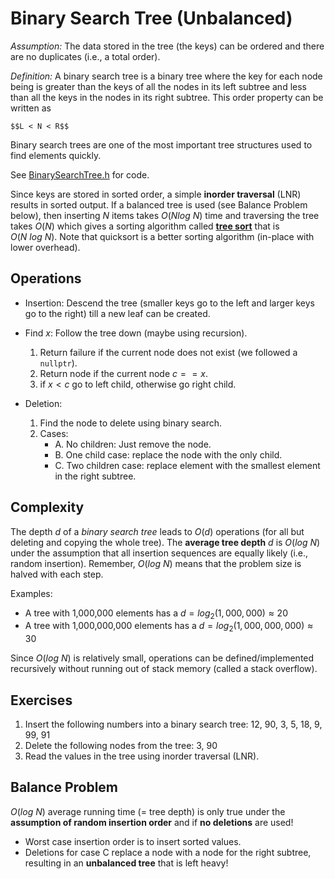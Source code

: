 # Binary Search Tree (Unbalanced)

_Assumption:_ The data stored in the tree (the keys) can be ordered and there are no duplicates (i.e., a total order).

_Definition:_ A binary search tree is a binary tree where the key for each node being is greater than the keys of all the nodes in its left subtree and less than all the keys in the nodes in its right subtree.
    This order property can be written as 
    
    $$L < N < R$$

Binary search trees are one of the most important tree structures used to find elements quickly.


See [BinarySearchTree.h](BinarySearchTree.h) for code.

Since keys are stored in sorted order, a simple **inorder traversal** (LNR) results in sorted output.
If a balanced tree is used (see Balance Problem below), then inserting $N$ items takes $O(N log\ N)$ time and traversing 
the tree takes $O(N)$ which gives a sorting algorithm called [**tree sort**](https://en.wikipedia.org/wiki/Tree_sort) that is $O(N\ log\ N)$. Note that quicksort is a better sorting algorithm (in-place with lower overhead).

## Operations
* Insertion: Descend the tree (smaller keys go to the left and larger keys go to the right) till a new leaf can be created.

* Find $x$: Follow the tree down (maybe using recursion).
    1. Return failure if the current node does not exist (we followed a `nullptr`).
    2. Return node if the current node $c == x$.
    3. if $x < c$ go to left child, otherwise go right child. 

* Deletion: 
    1. Find the node to delete using binary search.
    2. Cases:
        - A. No children: Just remove the node.
        - B. One child case: replace the node with the only child.
        - C. Two children case: replace element with the smallest element in
            the right subtree.

## Complexity 
The depth $d$ of a _binary search tree_ leads to $O(d)$ operations (for all but deleting and copying the whole tree). The **average tree depth** $d$ is $O(log\ N)$ under the
assumption that all insertion sequences are equally likely (i.e., random insertion). Remember, $O(log\ N)$ means 
that the problem size is halved with each step.

Examples: 
* A tree with 1,000,000 elements has a $d = log_2(1,000,000) \approx 20$
* A tree with 1,000,000,000 elements has a $d = log_2(1,000,000,000) \approx 30$

Since $O(log\ N)$ is relatively small, operations can be defined/implemented recursively without running out of stack memory (called a stack overflow).


## Exercises 
1. Insert the following numbers into a binary search tree: 12, 90, 3, 5, 18, 9, 99, 91
2. Delete the following nodes from the tree: 3, 90
3. Read the values in the tree using inorder traversal (LNR).


## Balance Problem
$O(log\ N)$ average running time (= tree depth) is only true under the **assumption of random insertion order** and if 
**no deletions** are used! 

* Worst case insertion order is to insert sorted values.
* Deletions for case C replace a node with a node for the right subtree, resulting in an **unbalanced tree** that 
  is left heavy!

